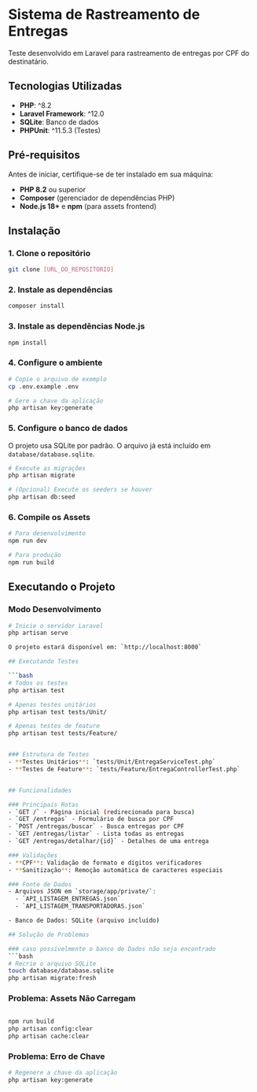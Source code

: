 # Sistema de Rastreamento de Entregas

Teste desenvolvido em Laravel para rastreamento de entregas por CPF do destinatário.

## Tecnologias Utilizadas

- **PHP**: ^8.2
- **Laravel Framework**: ^12.0
- **SQLite**: Banco de dados
- **PHPUnit**: ^11.5.3 (Testes)

## Pré-requisitos

Antes de iniciar, certifique-se de ter instalado em sua máquina:

- **PHP 8.2** ou superior
- **Composer** (gerenciador de dependências PHP)
- **Node.js 18+** e **npm** (para assets frontend)

## Instalação

### 1. Clone o repositório

```bash
git clone [URL_DO_REPOSITORIO]
```

### 2. Instale as dependências

```bash
composer install
```

### 3. Instale as dependências Node.js

```bash
npm install
```

### 4. Configure o ambiente

```bash
# Copie o arquivo de exemplo
cp .env.example .env

# Gere a chave da aplicação
php artisan key:generate
```

### 5. Configure o banco de dados

O projeto usa SQLite por padrão. O arquivo já está incluído em `database/database.sqlite`.

```bash
# Execute as migrações
php artisan migrate

# (Opcional) Execute os seeders se houver
php artisan db:seed
```

### 6. Compile os Assets

```bash
# Para desenvolvimento
npm run dev

# Para produção
npm run build
```

## Executando o Projeto

### Modo Desenvolvimento

```bash
# Inicie o servidor Laravel
php artisan serve

O projeto estará disponível em: `http://localhost:8000`

## Executando Testes

```bash
# Todos os testes
php artisan test

# Apenas testes unitários
php artisan test tests/Unit/

# Apenas testes de feature
php artisan test tests/Feature/


### Estrutura de Testes
- **Testes Unitários**: `tests/Unit/EntregaServiceTest.php`
- **Testes de Feature**: `tests/Feature/EntregaControllerTest.php`


## Funcionalidades

### Principais Rotas
- `GET /` - Página inicial (redirecionada para busca)
- `GET /entregas` - Formulário de busca por CPF
- `POST /entregas/buscar` - Busca entregas por CPF
- `GET /entregas/listar` - Lista todas as entregas
- `GET /entregas/detalhar/{id}` - Detalhes de uma entrega

### Validações
- **CPF**: Validação de formato e dígitos verificadores
- **Sanitização**: Remoção automática de caracteres especiais

### Fonte de Dados
- Arquivos JSON em `storage/app/private/`:
  - `API_LISTAGEM_ENTREGAS.json`
  - `API_LISTAGEM_TRANSPORTADORAS.json`

- Banco de Dados: SQLite (arquivo incluído)

## Solução de Problemas

### caso possívelmente o banco de Dados não seja encontrado
```bash
# Recrie o arquivo SQLite
touch database/database.sqlite
php artisan migrate:fresh
```

### Problema: Assets Não Carregam 
```bash

npm run build
php artisan config:clear
php artisan cache:clear
```

### Problema: Erro de Chave
```bash
# Regenere a chave da aplicação
php artisan key:generate
```